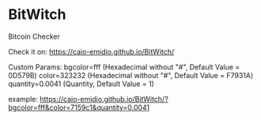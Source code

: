 # BitWitch
Bitcoin Checker


Check it on:
https://caio-emidio.github.io/BitWitch/

Custom Params:
bgcolor=fff (Hexadecimal without "#", Default Value = 0D579B)
color=323232 (Hexadecimal without "#", Default Value = F7931A)
quantity=0.0041 (Quantity, Default Value = 1)

example:
https://caio-emidio.github.io/BitWitch/?bgcolor=fff&color=7159c1&quantity=0.0041
